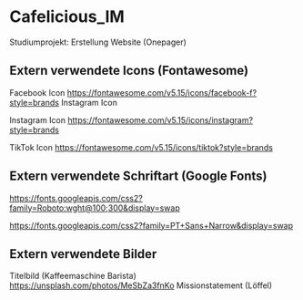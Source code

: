# Cafelicious_IM
Studiumprojekt: Erstellung Website (Onepager) 

## Extern verwendete Icons  (Fontawesome)

Facebook Icon https://fontawesome.com/v5.15/icons/facebook-f?style=brands
Instagram Icon

Instagram Icon https://fontawesome.com/v5.15/icons/instagram?style=brands

TikTok Icon https://fontawesome.com/v5.15/icons/tiktok?style=brands

## Extern verwendete Schriftart (Google Fonts)

https://fonts.googleapis.com/css2?family=Roboto:wght@100;300&display=swap

https://fonts.googleapis.com/css2?family=PT+Sans+Narrow&display=swap

## Extern verwendete Bilder 

Titelbild (Kaffeemaschine Barista) https://unsplash.com/photos/MeSbZa3fnKo
Missionstatement (Löffel) 
